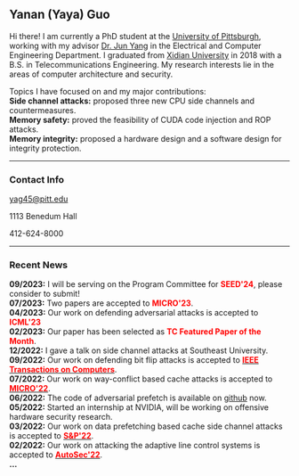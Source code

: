 


## Yanan (Yaya) Guo

Hi there! I am currently a PhD student at the [University of
Pittsburgh](https://www.pitt.edu), working with my advisor [Dr. Jun
Yang](https://sites.pitt.edu/~juy9/) in the Electrical and Computer Engineering
Department. I graduated from [Xidian University](https://www.xidian.edu.cn/) in
2018 with a B.S. in Telecommunications Engineering.
My research interests lie in the areas of computer architecture and security.

Topics I have focused on and my major contributions:  
**Side channel attacks:** proposed three new CPU side channels and countermeasures.  
**Memory safety:** proved the feasibility of CUDA code injection and ROP attacks.  
**Memory integrity:** proposed a hardware design and a software design for integrity protection.  



---
### Contact Info

<i class="far fa-envelope"></i>  yag45@pitt.edu

<i class="far fa-building"></i>  1113 Benedum Hall

<i class="fas fa-phone"></i>  412-624-8000

---
### Recent News  

**09/2023:** I will be serving on the Program Committee for **<span style="color: red;">SEED'24</span>**, please consider to submit!  
**07/2023:** Two papers are accepted to **<span style="color: red;">MICRO'23</span>**.  
**04/2023:** Our work on defending adversarial attacks is accepted to **<span style="color: red;"> ICML'23</span>**  
**02/2023:** Our paper has been selected as **<span style="color: red;">TC Featured Paper of the Month</span>**.  
**12/2022:** I gave a talk on side channel attacks at Southeast University.  
**09/2022:** Our work on defending bit flip attacks is accepted to [**<span style="color: red;">IEEE Transactions on Computers**](https://www.computer.org/csdl/journal/tc/).</span>  
**07/2022:** Our work on way-conflict based cache attacks is accepted to [**<span style="color: red;">MICRO'22**](https://www.microarch.org/micro55/)</span>.  
**06/2022:** The code of adversarial prefetch is available on [github](https://github.com/PittECEArch/AdversarialPrefetch) now.  
**05/2022:** Started an internship at NVIDIA, will be working on offensive hardware security research.  
**03/2022:** Our work on data prefetching based cache side channel attacks is accepted to [**<span style="color: red;">S&P'22</span>**](https://www.ieee-security.org/TC/SP2022/index.html).  
**02/2022:** Our work on attacking the adaptive line control systems is accepted to [**<span style="color: red;">AutoSec'22</span>**](https://www.ndss-symposium.org/ndss2022/cfp-autosec-workshop/).  
**...**

